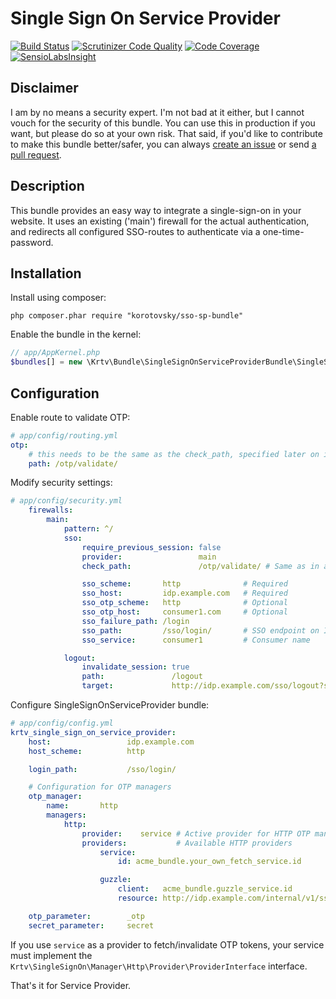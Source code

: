 Single Sign On Service Provider
================================

[![Build Status](https://scrutinizer-ci.com/g/korotovsky/SingleSignOnServiceProviderBundle/badges/build.png?b=0.2.x)](https://scrutinizer-ci.com/g/korotovsky/SingleSignOnServiceProviderBundle/build-status/0.2.x)
[![Scrutinizer Code Quality](https://scrutinizer-ci.com/g/korotovsky/SingleSignOnServiceProviderBundle/badges/quality-score.png?b=0.2.x)](https://scrutinizer-ci.com/g/korotovsky/SingleSignOnServiceProviderBundle/?branch=0.2.x)
[![Code Coverage](https://scrutinizer-ci.com/g/korotovsky/SingleSignOnServiceProviderBundle/badges/coverage.png?b=0.2.x)](https://scrutinizer-ci.com/g/korotovsky/SingleSignOnServiceProviderBundle/?branch=0.2.x)
[![SensioLabsInsight](https://insight.sensiolabs.com/projects/d68cc257-6cfc-4e66-9c51-28be57b347c4/mini.png?v=1)](https://insight.sensiolabs.com/projects/d68cc257-6cfc-4e66-9c51-28be57b347c4)

Disclaimer
--------
I am by no means a security expert. I'm not bad at it either, but I cannot vouch for the security of this bundle.
You can use this in production if you want, but please do so at your own risk.
That said, if you'd like to contribute to make this bundle better/safer, you can always [create an issue](https://github.com/korotovsky/SingleSignOnServiceProviderBundle/issues) or send [a pull request](https://github.com/korotovsky/SingleSignOnServiceProviderBundle/pulls).

Description
-----------
This bundle provides an easy way to integrate a single-sign-on in your website. It uses an existing ('main') firewall for the actual authentication,
and redirects all configured SSO-routes to authenticate via a one-time-password.

Installation
------------
Install using composer:

```
php composer.phar require "korotovsky/sso-sp-bundle"
```

Enable the bundle in the kernel:

``` php
// app/AppKernel.php
$bundles[] = new \Krtv\Bundle\SingleSignOnServiceProviderBundle\SingleSignOnServiceProviderBundle();
```

Configuration
-------------

Enable route to validate OTP:

``` yaml
# app/config/routing.yml
otp:
    # this needs to be the same as the check_path, specified later on in security.yml
    path: /otp/validate/
````

Modify security settings:

``` yaml
# app/config/security.yml
    firewalls:
        main:
            pattern: ^/
            sso:
                require_previous_session: false
                provider:                 main
                check_path:               /otp/validate/ # Same as in app/config/routing.yml

                sso_scheme:       http              # Required
                sso_host:         idp.example.com   # Required
                sso_otp_scheme:   http              # Optional
                sso_otp_host:     consumer1.com     # Optional
                sso_failure_path: /login
                sso_path:         /sso/login/       # SSO endpoint on IdP.
                sso_service:      consumer1         # Consumer name

            logout:
                invalidate_session: true
                path:               /logout
                target:             http://idp.example.com/sso/logout?service=consumer1
```

Configure SingleSignOnServiceProvider bundle:

``` yaml
# app/config/config.yml
krtv_single_sign_on_service_provider:
    host:                 idp.example.com
    host_scheme:          http

    login_path:           /sso/login/

    # Configuration for OTP managers
    otp_manager:
        name:       http
        managers:
            http:
                provider:    service # Active provider for HTTP OTP manager
                providers:           # Available HTTP providers
                    service:
                        id: acme_bundle.your_own_fetch_service.id

                    guzzle:
                        client:   acme_bundle.guzzle_service.id
                        resource: http://idp.example.com/internal/v1/sso

    otp_parameter:        _otp
    secret_parameter:     secret
```

If you use `service` as a provider to fetch/invalidate OTP tokens, your service must implement the `Krtv\SingleSignOn\Manager\Http\Provider\ProviderInterface` interface.

That's it for Service Provider.